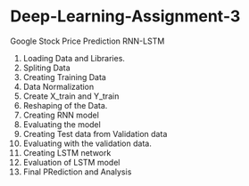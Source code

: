 # Deep-Learning-Assignment-3
Google Stock Price Prediction RNN-LSTM
1. Loading Data and Libraries.
2. Spliting Data 
3. Creating Training Data
4. Data Normalization
5. Create X_train and Y_train
6. Reshaping of the Data. 
7. Creating RNN model 
8. Evaluating the model
9. Creating Test data from Validation data
10. Evaluating with the validation data.
11. Creating LSTM network
12. Evaluation of LSTM model
13. Final PRediction and Analysis
